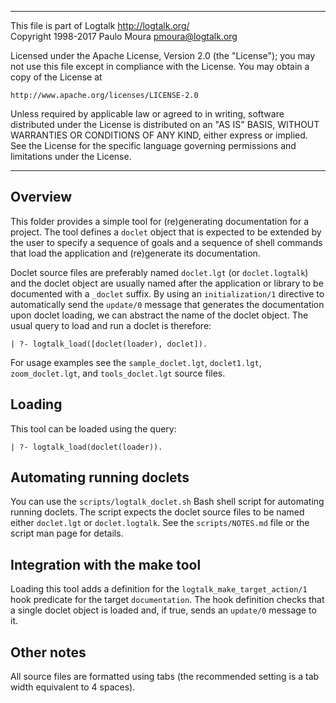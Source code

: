 ________________________________________________________________________

This file is part of Logtalk <http://logtalk.org/>  
Copyright 1998-2017 Paulo Moura <pmoura@logtalk.org>

Licensed under the Apache License, Version 2.0 (the "License");
you may not use this file except in compliance with the License.
You may obtain a copy of the License at

    http://www.apache.org/licenses/LICENSE-2.0

Unless required by applicable law or agreed to in writing, software
distributed under the License is distributed on an "AS IS" BASIS,
WITHOUT WARRANTIES OR CONDITIONS OF ANY KIND, either express or implied.
See the License for the specific language governing permissions and
limitations under the License.
________________________________________________________________________


Overview
--------

This folder provides a simple tool for (re)generating documentation for a
project. The tool defines a `doclet` object that is expected to be extended
by the user to specify a sequence of goals and a sequence of shell commands
that load the application and (re)generate its documentation.

Doclet source files are preferably named `doclet.lgt` (or `doclet.logtalk`)
and the doclet object are usually named after the application or library to be
documented with a `_doclet` suffix. By using an `initialization/1` directive
to automatically send the `update/0` message that generates the documentation
upon doclet loading, we can abstract the name of the doclet object. The usual
query to load and run a doclet is therefore:

	| ?- logtalk_load([doclet(loader), doclet]).

For usage examples see the `sample_doclet.lgt`, `doclet1.lgt`,
`zoom_doclet.lgt`, and `tools_doclet.lgt` source files.


Loading
-------

This tool can be loaded using the query:

	| ?- logtalk_load(doclet(loader)).


Automating running doclets
--------------------------

You can use the `scripts/logtalk_doclet.sh` Bash shell script for automating
running doclets. The script expects the doclet source files to be named either
`doclet.lgt` or `doclet.logtalk`. See the `scripts/NOTES.md` file or the
script man page for details.


Integration with the make tool
------------------------------

Loading this tool adds a definition for the `logtalk_make_target_action/1`
hook predicate for the target `documentation`. The hook definition checks
that a single doclet object is loaded and, if true, sends an `update/0`
message to it.


Other notes
-----------

All source files are formatted using tabs (the recommended setting is a
tab width equivalent to 4 spaces).

